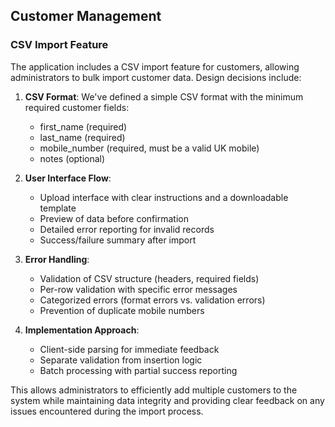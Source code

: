 ## Customer Management

### CSV Import Feature

The application includes a CSV import feature for customers, allowing administrators to bulk import customer data. Design decisions include:

1. **CSV Format**: We've defined a simple CSV format with the minimum required customer fields:
   - first_name (required)
   - last_name (required)
   - mobile_number (required, must be a valid UK mobile)
   - notes (optional)

2. **User Interface Flow**:
   - Upload interface with clear instructions and a downloadable template
   - Preview of data before confirmation
   - Detailed error reporting for invalid records
   - Success/failure summary after import

3. **Error Handling**:
   - Validation of CSV structure (headers, required fields)
   - Per-row validation with specific error messages
   - Categorized errors (format errors vs. validation errors)
   - Prevention of duplicate mobile numbers

4. **Implementation Approach**:
   - Client-side parsing for immediate feedback
   - Separate validation from insertion logic
   - Batch processing with partial success reporting

This allows administrators to efficiently add multiple customers to the system while maintaining data integrity and providing clear feedback on any issues encountered during the import process. 